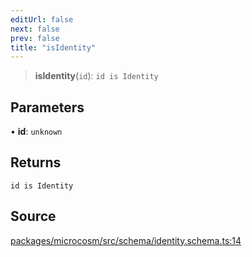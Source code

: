 ```yaml
---
editUrl: false
next: false
prev: false
title: "isIdentity"
---
```


> **isIdentity**(`id`): `id is Identity`

## Parameters

• **id**: `unknown`

## Returns

`id is Identity`

## Source

[packages/microcosm/src/schema/identity.schema.ts:14](https://github.com/nodenogg-in/alpha-p2p/blob/d3c0d0ee190bdee84f8272463e9c5efc8c84f42d/packages/microcosm/src/schema/identity.schema.ts#L14)
